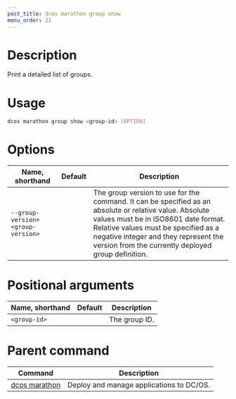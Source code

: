 ```yaml
---
post_title: dcos marathon group show
menu_order: 21
---
```


# Description
Print a detailed list of groups.

# Usage

```bash
dcos marathon group show <group-id> [OPTION]
```

# Options

| Name, shorthand | Default | Description |
|---------|-------------|-------------|
| `--group-version=<group-version>`   |             |  The group version to use for the command. It can be specified as an absolute or relative value. Absolute values must be in ISO8601 date format. Relative values must be specified as a negative integer and they represent the version from the currently deployed group definition. |

# Positional arguments

| Name, shorthand | Default | Description |
|---------|-------------|-------------|
| `<group-id>`   |             |  The group ID. |

# Parent command

| Command | Description |
|---------|-------------|
| [dcos marathon](/docs/1.9/administering-clusters/cli/command-reference/dcos-marathon/) | Deploy and manage applications to DC/OS. |

<!-- # Examples -->